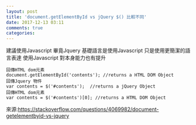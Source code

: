 ```yaml
---
layout: post
title: 'document.getElementById vs jQuery $() 比較不同'
date: 2017-12-13 03:11
comments: true
categories: 
---
```

建議使用Javascript 畢竟Jquery 基礎語言是使用Javascript 只是使用更簡潔的語言表達
使用Javascript 對本身能力也有提升

	回傳HTML dom元素
	document.getElementById('contents'); //returns a HTML DOM Object
	回傳Jquery 物件
	var contents = $('#contents');  //returns a jQuery Object
	回傳HTML dom元素
	var contents = $('#contents')[0]; //returns a HTML DOM Object

來源:https://stackoverflow.com/questions/4069982/document-getelementbyid-vs-jquery
